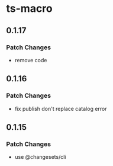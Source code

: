 # ts-macro

## 0.1.17
### Patch Changes

- remove code

## 0.1.16
### Patch Changes

- fix publish don't replace catalog error

## 0.1.15
### Patch Changes

- use @changesets/cli
